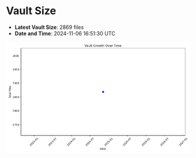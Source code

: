 # Vault Size

- **Latest Vault Size**: 2869 files
- **Date and Time**: 2024-11-06 16:51:30 UTC

![Vault Growth Over Time](graphics/vault_growth.png)
